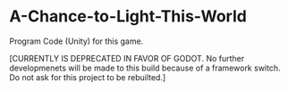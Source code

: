 # A-Chance-to-Light-This-World
Program Code (Unity) for this game.

[CURRENTLY IS DEPRECATED IN FAVOR OF GODOT. No further developmenets will be made to this build because of a framework switch. Do not ask for this project to be rebuilted.]
